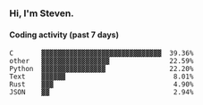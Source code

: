 ### Hi, I'm Steven.

#### Coding activity (past 7 days)
```
C       ▓▓▓▓▓▓▓▓▓▓▓▓▓▓▓▓▓▓▓▓▓▓▓▓▓▓▓▓▓▓  39.36%
other   ▓▓▓▓▓▓▓▓▓▓▓▓▓▓▓▓▓               22.59%
Python  ▓▓▓▓▓▓▓▓▓▓▓▓▓▓▓▓                22.20%
Text    ▓▓▓▓▓▓                           8.01%
Rust    ▓▓▓                              4.90%
JSON    ▓▓                               2.94%
```
